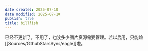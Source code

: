 ```yaml
---
date created: 2025-07-10
date modified: 2025-07-10
publish: true
title: billfish
---
```

已经不更新了，不用了，也没多少图片资源需要管理。若以后用，只能煊[[Sources/GithubStarsSync/eagle]]啦。
